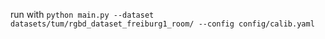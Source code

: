 run with `python main.py --dataset datasets/tum/rgbd_dataset_freiburg1_room/ --config config/calib.yaml`